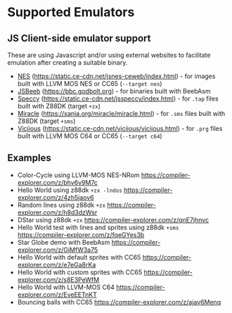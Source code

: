 # Supported Emulators

## JS Client-side emulator support

These are using Javascript and/or using external websites to facilitate emulation after creating a suitable binary.

- [NES](https://github.com/compiler-explorer/jsnes-ceweb) (https://static.ce-cdn.net/jsnes-ceweb/index.html) - for
  images built with LLVM MOS NES or CC65 (`--target nes`)
- [JSBeeb](https://github.com/mattgodbolt/jsbeeb) (https://bbc.godbolt.org) - for binaries built with BeebAsm
- [Speccy](https://github.com/compiler-explorer/jsspeccy3) (https://static.ce-cdn.net/jsspeccy/index.html) - for `.tap`
  files built with Z88DK (target `+zx`)
- [Miracle](https://github.com/mattgodbolt/Miracle) (https://xania.org/miracle/miracle.html) - for `.sms` files built
  with Z88DK (target `+sms`)
- [Viciious](https://github.com/compiler-explorer/viciious) (https://static.ce-cdn.net/viciious/viciious.html) - for
  `.prg` files built with LLVM MOS C64 or CC65 (`--target c64`)

## Examples

- Color-Cycle using LLVM-MOS NES-NRom https://compiler-explorer.com/z/bhv6v9M7c
- Hello World using z88dk `+zx -lndos` https://compiler-explorer.com/z/4zh5jaov6
- Random lines using z88dk `+zx` https://compiler-explorer.com/z/h8d3dzWsr
- DStar using z88dk `+zx` https://compiler-explorer.com/z/qnE7jhnvc
- Hello World test with lines and sprites using z88dk `+sms` https://compiler-explorer.com/z/fqeGYes3b
- Star Globe demo with BeebAsm https://compiler-explorer.com/z/GjMfW3a75
- Hello World with default sprites with CC65 https://compiler-explorer.com/z/e7eGa8rKa
- Hello World with custom sprites with CC65 https://compiler-explorer.com/z/s8E3PeWfM
- Hello World with LLVM-MOS C64 https://compiler-explorer.com/z/EveEETnKT
- Bouncing balls with CC65 https://compiler-explorer.com/z/ajav6Menq
